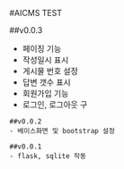 #AICMS TEST

##v0.0.3
- 페이징 기능
- 작성일시 표시
- 게시물 번호 설정
- 답변 갯수 표시
- 회원가입 기능
- 로그인, 로그아웃 구
```
##v0.0.2
- 베이스화면 및 bootstrap 설정
```
```
##v0.0.1
- flask, sqlite 작동
```